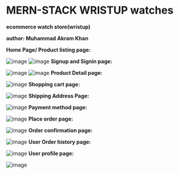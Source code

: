 # **MERN-STACK WRISTUP watches**


**ecommerce watch store(wristup)**

**author: Muhammad Akram Khan**


**Home Page/ Product listing page:**

![image](https://github.com/user-attachments/assets/e60094b5-cc78-4190-b2b6-65900332aab4)
![image](https://github.com/user-attachments/assets/d4655822-178a-4d6f-a872-a7f8f6cf8a75)
**Signup and Signin page:**

![image](https://github.com/user-attachments/assets/6f029542-dedb-46a5-8fb9-4eb799c1ef89)
![image](https://github.com/user-attachments/assets/6918d032-afc5-4a6a-bda8-86fd20b3cb91)
**Product Detail page:**

![image](https://github.com/user-attachments/assets/578f9eee-1f64-4036-a215-5c827d2ed617)
**Shopping cart page:**

![image](https://github.com/user-attachments/assets/f2e98c6a-c6ed-4f80-bd89-713c1b743c3d)
**Shipping Address Page:**

![image](https://github.com/user-attachments/assets/6a4d8cf9-6cc9-426c-8aac-c07517a3ff99)
**Payment method page:**

![image](https://github.com/user-attachments/assets/0f369c44-a079-43c8-9870-6147a86dc761)
**Place order page:**

![image](https://github.com/user-attachments/assets/f597a730-6da9-4f45-b679-14072f5f2422)
**Order confirmation page:**

![image](https://github.com/user-attachments/assets/08555022-84b5-48bc-a579-d1169df45fc3)
**User Order history page:**

![image](https://github.com/user-attachments/assets/2d55bd73-75af-4a77-9d6b-9104e0fdf991)
**User profile page:**

![image](https://github.com/user-attachments/assets/a69a5d60-0551-4d7b-b3bc-cca0c4372845)
